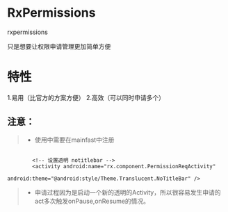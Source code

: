 # RxPermissions
rxpermissions

只是想要让权限申请管理更加简单方便

# 特性

1.易用（比官方的方案方便）
2.高效（可以同时申请多个）

## 注意：

> - 使用中需要在mainfast中注册

```

        <!-- 设置透明 notitlebar -->
        <activity android:name="rx.component.PermissionReqActivity"
                  android:theme="@android:style/Theme.Translucent.NoTitleBar" />
```
> - 申请过程因为是启动一个新的透明的Activity，所以很容易发生申请的act多次触发onPause,onResume的情况。



